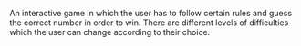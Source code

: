 An interactive game in which the user has to follow certain rules and guess the correct number in order to win. There are different levels of difficulties which the user can change according to their choice.
